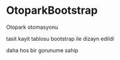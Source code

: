 # OtoparkBootstrap

Otopark otomasyonu

tasit kayit tablosu bootstrap ile dizayn edildi

daha hos bir gorunume sahip
